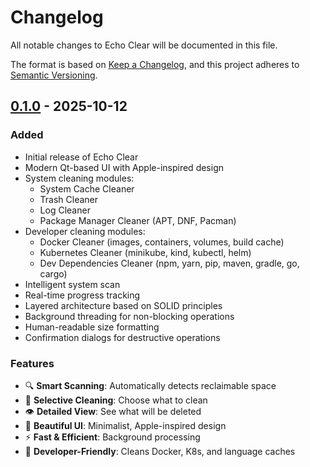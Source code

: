 # Changelog

All notable changes to Echo Clear will be documented in this file.

The format is based on [Keep a Changelog](https://keepachangelog.com/en/1.0.0/),
and this project adheres to [Semantic Versioning](https://semver.org/spec/v2.0.0.html).

## [0.1.0] - 2025-10-12

### Added
- Initial release of Echo Clear
- Modern Qt-based UI with Apple-inspired design
- System cleaning modules:
  - System Cache Cleaner
  - Trash Cleaner
  - Log Cleaner
  - Package Manager Cleaner (APT, DNF, Pacman)
- Developer cleaning modules:
  - Docker Cleaner (images, containers, volumes, build cache)
  - Kubernetes Cleaner (minikube, kind, kubectl, helm)
  - Dev Dependencies Cleaner (npm, yarn, pip, maven, gradle, go, cargo)
- Intelligent system scan
- Real-time progress tracking
- Layered architecture based on SOLID principles
- Background threading for non-blocking operations
- Human-readable size formatting
- Confirmation dialogs for destructive operations

### Features
- 🔍 **Smart Scanning**: Automatically detects reclaimable space
- 🎯 **Selective Cleaning**: Choose what to clean
- 👁️ **Detailed View**: See what will be deleted
- 🎨 **Beautiful UI**: Minimalist, Apple-inspired design
- ⚡ **Fast & Efficient**: Background processing
- 🐳 **Developer-Friendly**: Cleans Docker, K8s, and language caches

[0.1.0]: https://github.com/paladini/echo-cleaner/releases/tag/v0.1.0
